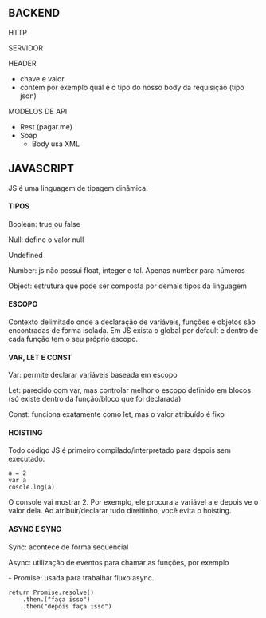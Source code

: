 ## BACKEND

HTTP

SERVIDOR

HEADER
- chave e valor
- contém por exemplo qual é o tipo do nosso body da requisição (tipo json)

MODELOS DE API
- Rest (pagar.me)
- Soap 
    - Body usa XML


## JAVASCRIPT

JS é uma linguagem de tipagem dinâmica. 

#### TIPOS
<p>Boolean: true ou false</p>
<p>Null: define o valor null</p>
<p>Undefined</p>
<p>Number: js não possui float, integer e tal. Apenas number para números</p>
<p>Object: estrutura que pode ser composta por demais tipos da linguagem</p>

#### ESCOPO
Contexto delimitado onde a declaração de variáveis, funções e objetos são encontradas de forma isolada. Em JS exista o global por default e dentro de cada função tem o seu próprio escopo.

#### VAR, LET E CONST
<p>Var: permite declarar variáveis baseada em escopo</p>
<p>Let: parecido com var, mas controlar melhor o escopo definido em blocos (só existe dentro da função/bloco que foi declarada)</p>
<p>Const: funciona exatamente como let, mas o valor atribuído é fixo</p>

#### HOISTING
Todo código JS é primeiro compilado/interpretado para depois sem executado. 
```
a = 2
var a 
cosole.log(a)
```
O console vai mostrar 2. Por exemplo, ele procura a variável a e depois ve o valor dela. Ao atribuir/declarar tudo direitinho, você evita o hoisting.

#### ASYNC E SYNC
<p>Sync: acontece de forma sequencial</p>
<p>Async: utilização de eventos para chamar as funções, por exemplo</p>
- Promise: usada para trabalhar fluxo async. 

```
return Promise.resolve()
    .then.("faça isso")
    .then("depois faça isso")
```
